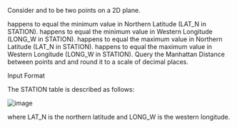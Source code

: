 Consider  and  to be two points on a 2D plane.

 happens to equal the minimum value in Northern Latitude (LAT_N in STATION).
 happens to equal the minimum value in Western Longitude (LONG_W in STATION).
 happens to equal the maximum value in Northern Latitude (LAT_N in STATION).
 happens to equal the maximum value in Western Longitude (LONG_W in STATION).
Query the Manhattan Distance between points  and  and round it to a scale of  decimal places.

Input Format

The STATION table is described as follows:

![image](https://github.com/yoonhyeri/CodeTestingResults/assets/135313008/b81458e2-6226-4c93-9924-1eda6687f5dc)

where LAT_N is the northern latitude and LONG_W is the western longitude.
